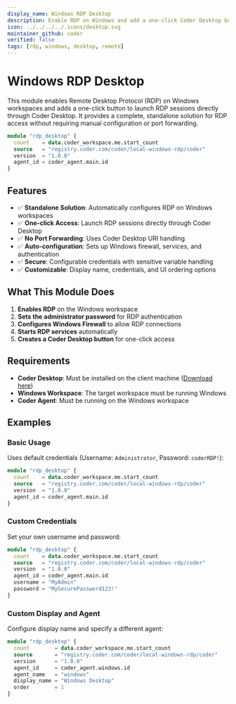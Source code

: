 ```yaml
---
display_name: Windows RDP Desktop
description: Enable RDP on Windows and add a one-click Coder Desktop button for seamless access
icon: ../../../../.icons/desktop.svg
maintainer_github: coder
verified: false
tags: [rdp, windows, desktop, remote]
---
```


# Windows RDP Desktop

This module enables Remote Desktop Protocol (RDP) on Windows workspaces and adds a one-click button to launch RDP sessions directly through Coder Desktop. It provides a complete, standalone solution for RDP access without requiring manual configuration or port forwarding.

```tf
module "rdp_desktop" {
  count    = data.coder_workspace.me.start_count
  source   = "registry.coder.com/coder/local-windows-rdp/coder"
  version  = "1.0.0"
  agent_id = coder_agent.main.id
}
```

## Features

- ✅ **Standalone Solution**: Automatically configures RDP on Windows workspaces
- ✅ **One-click Access**: Launch RDP sessions directly through Coder Desktop
- ✅ **No Port Forwarding**: Uses Coder Desktop URI handling
- ✅ **Auto-configuration**: Sets up Windows firewall, services, and authentication
- ✅ **Secure**: Configurable credentials with sensitive variable handling
- ✅ **Customizable**: Display name, credentials, and UI ordering options

## What This Module Does

1. **Enables RDP** on the Windows workspace
2. **Sets the administrator password** for RDP authentication
3. **Configures Windows Firewall** to allow RDP connections
4. **Starts RDP services** automatically
5. **Creates a Coder Desktop button** for one-click access

## Requirements

- **Coder Desktop**: Must be installed on the client machine ([Download here](https://github.com/coder/coder/releases))
- **Windows Workspace**: The target workspace must be running Windows
- **Coder Agent**: Must be running on the Windows workspace

## Examples

### Basic Usage

Uses default credentials (Username: `Administrator`, Password: `coderRDP!`):

```tf
module "rdp_desktop" {
  count    = data.coder_workspace.me.start_count
  source   = "registry.coder.com/coder/local-windows-rdp/coder"
  version  = "1.0.0"
  agent_id = coder_agent.main.id
}
```

### Custom Credentials

Set your own username and password:

```tf
module "rdp_desktop" {
  count    = data.coder_workspace.me.start_count
  source   = "registry.coder.com/coder/local-windows-rdp/coder"
  version  = "1.0.0"
  agent_id = coder_agent.main.id
  username = "MyAdmin"
  password = "MySecurePassword123!"
}
```

### Custom Display and Agent

Configure display name and specify a different agent:

```tf
module "rdp_desktop" {
  count        = data.coder_workspace.me.start_count
  source       = "registry.coder.com/coder/local-windows-rdp/coder"
  version      = "1.0.0"
  agent_id     = coder_agent.windows.id
  agent_name   = "windows"
  display_name = "Windows Desktop"
  order        = 1
}
```
